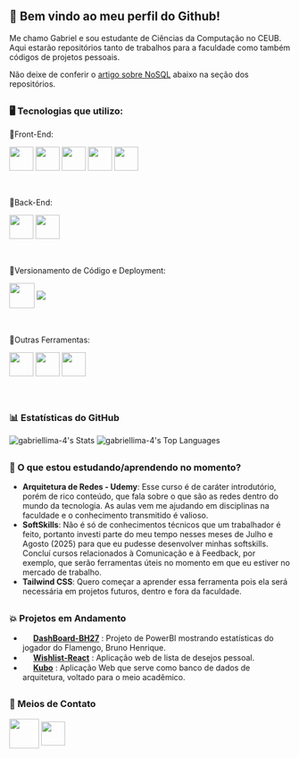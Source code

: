## 👋 Bem vindo ao meu perfil do Github!

Me chamo Gabriel e sou estudante de Ciências da Computação no CEUB.
<br/>
Aqui estarão repositórios tanto de trabalhos para a faculdade como também códigos de projetos pessoais.
<br/>

Não deixe de conferir o [artigo sobre NoSQL](https://github.com/gabriellima-4/Banco-de-Dados-NoSQL) abaixo na seção dos repositórios.

<h2></h2>

### 🖥️ Tecnologias que utilizo:

🔸Front-End:
<div>
  <img align="center" width=43 height=43 src="https://cdn.jsdelivr.net/gh/devicons/devicon@latest/icons/html5/html5-original.svg" />
  <img align="center" width=43 height=43 src="https://cdn.jsdelivr.net/gh/devicons/devicon@latest/icons/css3/css3-original.svg" />
  <img align="center" width=43 height=43 src="https://cdn.jsdelivr.net/gh/devicons/devicon@latest/icons/javascript/javascript-original.svg" />
  <img align="center" width=43 height=43 src="https://cdn.jsdelivr.net/gh/devicons/devicon@latest/icons/react/react-original.svg" />
  <img align="center" width=43 height=43 src="https://cdn.jsdelivr.net/gh/devicons/devicon@latest/icons/reactrouter/reactrouter-original-wordmark.svg" />
</div>

<br/>
<br/>

🔸Back-End:
<div>
  <img align="center" width=43 height=43 src="https://cdn.jsdelivr.net/gh/devicons/devicon@latest/icons/python/python-original.svg" />
  <img align="center" width=43 height=43 src="https://cdn.jsdelivr.net/gh/devicons/devicon@latest/icons/go/go-original-wordmark.svg" />
</div>

<br/>
<br/>

🔸Versionamento de Código e Deployment:
<div>
  <img align="center" width=45 height=45 src="https://cdn.jsdelivr.net/gh/devicons/devicon@latest/icons/git/git-plain-wordmark.svg" />
  <img align="center" src="https://img.shields.io/badge/Vercel-000000?style=for-the-badge&logo=vercel&logoColor=white">
</div>

<br/>
<br/>

🔸Outras Ferramentas:
<div>
  <img align="center" width=43 height=43 src="https://cdn.jsdelivr.net/gh/devicons/devicon@latest/icons/figma/figma-original.svg" />
  <img align="center" width=43 height=43 src="https://img.icons8.com/?size=100&id=3sGOUDo9nJ4k&format=png&color=000000" />
  <img align="center" width=43 height=43 src="https://cdn.jsdelivr.net/gh/devicons/devicon@latest/icons/npm/npm-original-wordmark.svg">
</div>

<br/>
<br/>
<h2></h2>

### 📊 Estatísticas do GitHub

![gabriellima-4's Stats](https://github-readme-stats.vercel.app/api?username=gabriellima-4&theme=nord&show_icons=true&hide_border=true&count_private=true)
![gabriellima-4's Top Languages](https://github-readme-stats.vercel.app/api/top-langs/?username=gabriellima-4&theme=nord&show_icons=true&hide_border=true&layout=compact)

<h2></h2>

### 🧐 O que estou estudando/aprendendo no momento?
- **Arquitetura de Redes - Udemy**: Esse curso é de caráter introdutório, porém de rico conteúdo, que fala sobre o que são as redes dentro do mundo da tecnologia. As aulas vem me ajudando em disciplinas na faculdade e o conhecimento transmitido é valioso.
- **SoftSkills**: Não é só de conhecimentos técnicos que um trabalhador é feito, portanto investi parte do meu tempo nesses meses de Julho e Agosto (2025) para que eu pudesse desenvolver minhas softskills. Concluí cursos relacionados à Comunicação e à Feedback, por exemplo, que serão ferramentas úteis no momento em que eu estiver no mercado de trabalho.
- **Tailwind CSS**: Quero começar a aprender essa ferramenta pois ela será necessária em projetos futuros, dentro e fora da faculdade.


<h2></h2>

### 💥 Projetos em Andamento
- <img src="https://img.icons8.com/?size=100&id=59&format=png&color=FFFFFF" width="15"> **[DashBoard-BH27](https://github.com/gabriellima-4/Dashboard-BH27)** : Projeto de PowerBI mostrando estatísticas do jogador do Flamengo, Bruno Henrique.
- <img src="https://img.icons8.com/?size=100&id=r8uJkvcILBht&format=png&color=FFFFFF" width=15> **[Wishlist-React](https://github.com/gabriellima-4/Wishlist-React)** : Aplicação web de lista de desejos pessoal.
- <img src="https://img.icons8.com/?size=100&id=i6fZC6wuprSu&format=png&color=FFFFFF" width=15> **[Kubo](https://github.com/Kubo-Architecture/kubo-frontend)** : Aplicação Web que serve como banco de dados de arquitetura, voltado para o meio acadêmico.

<h2></h2>

### 📮 Meios de Contato
<div>
  <a href="https://instagram.com/lima_0g" target="_blank"><img width="53" height="53" align="center" src="https://img.icons8.com/?size=100&id=Xy10Jcu1L2Su&format=png&color=000000"></a>
  <a href="https://www.linkedin.com/in/gabriel-de-medeiros-lima" target="_blank"><img width="43" height="43" align="center" src="https://cdn.jsdelivr.net/gh/devicons/devicon@latest/icons/linkedin/linkedin-original.svg"></a>
</div>
